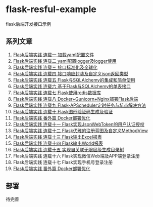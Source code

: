 # flask-resful-example
flask后端开发接口示例

## 系列文章
1. [Flask后端实践  连载一 加载yaml配置文件](https://blog.csdn.net/qq_22034353/article/details/88591681)
2. [Flask后端实践  连载二 yaml配置logger及logger使用](https://blog.csdn.net/qq_22034353/article/details/88629521)
3. [Flask后端实践  连载三 接口标准化及全球化](https://blog.csdn.net/qq_22034353/article/details/88701947)
4. [Flask后端实践  连载四 接口响应封装及自定义json返回类型](https://blog.csdn.net/qq_22034353/article/details/88758395)
5. [Flask后端实践  连载五 Flask与SQLAlchemy的集成和简单使用](https://blog.csdn.net/qq_22034353/article/details/88840483)
6. [Flask后端实践  连载六 基于Flask与SQLAlchemy的单表接口](https://blog.csdn.net/qq_22034353/article/details/89043562)
7. [Flask后端实践  连载七 Flask使用redis数据库](https://blog.csdn.net/qq_22034353/article/details/89107062)
8. [Flask后端实践  连载八 Docker+Gunicorn+Nginx部署Flask后端](https://blog.csdn.net/qq_22034353/article/details/89289404)
9. [Flask后端实践  连载九 Flask-APScheduler定时任务与坑点解决方法](https://blog.csdn.net/qq_22034353/article/details/89362959)
10. [Flask后端实践  连载十 Flask图形验证码生成及验证](https://blog.csdn.net/qq_22034353/article/details/89631320)
11. [Flask后端实践  番外篇 Docker部署优化](https://blog.csdn.net/qq_22034353/article/details/89950228)
12. [Flask后端实践  连载十一 Flask实现JsonWebToken的用户认证授权](https://blog.csdn.net/qq_22034353/article/details/90045811)
13. [Flask后端实践  连载十二 Flask优雅的注册蓝图及自定义MethodView](https://blog.csdn.net/qq_22034353/article/details/90045818)
14. [Flask后端实践  连载十三 Flask输出Excel报表](https://blog.csdn.net/qq_22034353/article/details/90234986)
15. [Flask后端实践  连载十四 Flask输出World报表](https://blog.csdn.net/qq_22034353/article/details/90373814)
16. [Flask后端实践  连载十五 实现自关联无限层级生成目录树](https://blog.csdn.net/qq_22034353/article/details/90410549)
17. Flask后端实践  连载十六 Flask实现微信Web端及APP端登录注册
18. Flask后端实践  连载十七 Flask实现手机号登录注册
19. [Flask后端实践  番外篇 Docker部署优化](https://blog.csdn.net/qq_22034353/article/details/89950228)

## 部署
待完善



